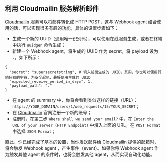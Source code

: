 ## 利用 Cloudmailin 服务解析邮件
[Cloudmailin](https://www.cloudmailin.com/) 服务可以将邮件转化成 HTTP POST，这与 Webhook agent 结合使用的话，可以实现很多有趣的功能，具体的设置步骤如下：
* 生成一个新的 UUID（通用唯一识别码），可以使用在线服务生成，或者在终端中执行 `uuidgen` 命令生成；
* 新建一个 Webhook agent，将生成的 UUID 作为 secret，将 payload 设为 `.`，如下所示：
```
{
  "secret": "supersecretstring", # 填入前面生成的 UUID，其实，你也可以使用其他任意的字符，为安全起见，最好使用生成的 UUID
  "expected_receive_period_in_days": 1,
  "payload_path": "."
}
```
* 在 agent 的 summary 中，你将会看到类似这样的链接（URL）：`https://YOUR_DOMAIN/users/1/web_requests/15/YOUR_SECRET`；
* 在 [Cloudmailin](https://www.cloudmailin.com/) 官网注册一个新的账号；
* 注册时，在第二步 `Where shall we send your email?` 中，在 `Enter the URL of your server (HTTP Endpoint)` 中填入上面的 URL，在 `POST Format` 中选择 `JSON Format`；

直此，你已经完成了基本的设置，当你发送邮件给 Cloudmailin 提供的邮箱时，将会触发 Webhook agent ，产生事件（event）。如果你将 Webhook agent 作为触发其他 agent 的条件时，也将会触发其他 agent，从而实现自动化功能。